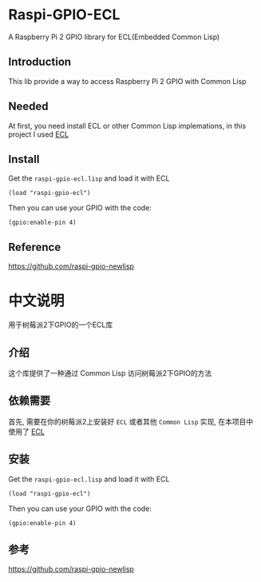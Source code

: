 # Raspi-GPIO-ECL

A Raspberry Pi 2 GPIO library for ECL(Embedded Common Lisp)

##  Introduction

This lib provide a way to access Raspberry Pi 2 GPIO with Common Lisp

##  Needed 

At first, you need install ECL or other Common Lisp implemations, in this project I used [ECL](http://) 

##  Install

Get the `raspi-gpio-ecl.lisp` and load it with ECL

```
(load "raspi-gpio-ecl")
```

Then you can use your GPIO with the code:

```
(gpio:enable-pin 4)
```

##  Reference

https://github.com/raspi-gpio-newlisp

# 中文说明

用于树莓派2下GPIO的一个ECL库

##  介绍

这个库提供了一种通过 Common Lisp 访问树莓派2下GPIO的方法

##  依赖需要

首先, 需要在你的树莓派2上安装好 `ECL` 或者其他 `Common Lisp` 实现, 在本项目中使用了 [ECL](http://)

##  安装

Get the `raspi-gpio-ecl.lisp` and load it with ECL

```
(load "raspi-gpio-ecl")
```

Then you can use your GPIO with the code:

```
(gpio:enable-pin 4)
```

##  参考

https://github.com/raspi-gpio-newlisp
